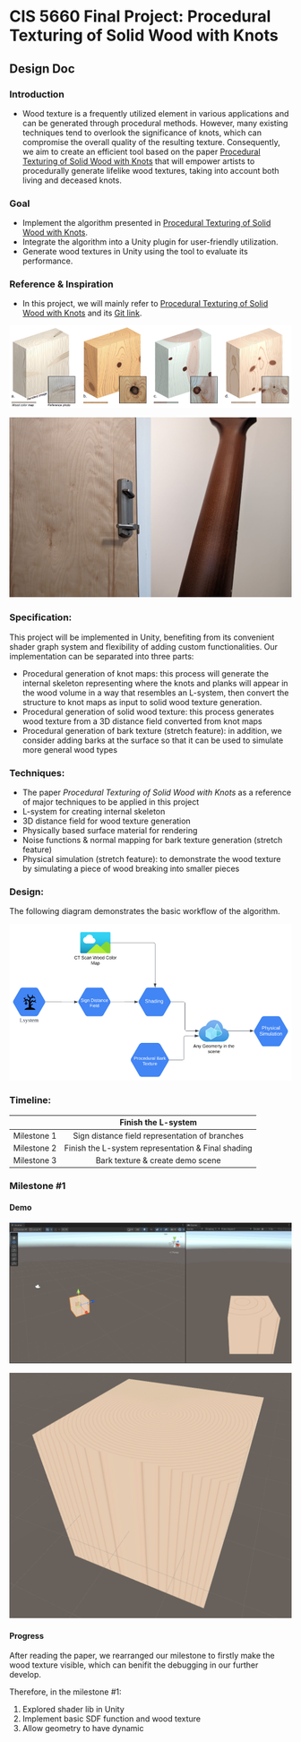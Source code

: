 # CIS 5660 Final Project: Procedural Texturing of Solid Wood with Knots

## Design Doc

### Introduction 
 * Wood texture is a frequently utilized element in various applications and can be generated through procedural methods. However, many existing techniques tend to overlook the significance of knots, which can compromise the overall quality of the resulting texture. Consequently, we aim to create an efficient tool based on the paper [Procedural Texturing of Solid Wood with Knots](https://dl.acm.org/doi/10.1145/3528223.3530081) that will empower artists to procedurally generate lifelike wood textures, taking into account both living and deceased knots.

### Goal
 * Implement the algorithm presented in [Procedural Texturing of Solid Wood with Knots](https://dl.acm.org/doi/10.1145/3528223.3530081).
 * Integrate the algorithm into a Unity plugin for user-friendly utilization.
 * Generate wood textures in Unity using the tool to evaluate its performance.

### Reference & Inspiration
  * In this project, we will mainly refer to [Procedural Texturing of Solid Wood with Knots](https://dl.acm.org/doi/10.1145/3528223.3530081) and its [Git link](https://github.com/marialarsson/procedural_knots). 
<p align="center">
   <img src="mdassets/ref0.PNG" width="700">
<p/>
<p align="center">
   <img src="mdassets/ref1.PNG" width="700">
<p/>

### Specification:
This project will be implemented in Unity, benefiting from its convenient shader graph system and flexibility of adding custom functionalities. Our implementation can be separated into three parts:
 - Procedural generation of knot maps: this process will generate the internal skeleton representing where the knots and planks will appear in the wood volume in a way that resembles an L-system, then convert the structure to knot maps as input to solid wood texture generation.
 - Procedural generation of solid wood texture: this process generates wood texture from a 3D distance field converted from knot maps
 - Procedural generation of bark texture (stretch feature): in addition, we consider adding barks at the surface so that it can be used to simulate more general wood types


### Techniques:
 - The paper *Procedural Texturing of Solid Wood with Knots* as a reference of major techniques to be applied in this project
 - L-system for creating internal skeleton
 - 3D distance field for wood texture generation
 - Physically based surface material for rendering
 - Noise functions & normal mapping for bark texture generation (stretch feature)
 - Physical simulation (stretch feature): to demonstrate the wood texture by simulating a piece of wood breaking into smaller pieces

### Design:
The following diagram demonstrates the basic workflow of the algorithm.
<p align="center">
   <img src="mdassets/ref2.PNG" width="700">
<p/>

### Timeline:
||Finish the L-system |
|:---:|:---:|
|Milestone 1| Sign distance field representation of branches|
|Milestone 2| Finish the L-system representation & Final shading|
|Milestone 3| Bark texture & create demo scene|

### Milestone #1

#### Demo
<p align = "middle">
   <img src = "images/milestone1_demo_1.gif">
</p>

<p align = "middle">
   <img src = "images/wood_tex_result_1.png">
</p>

#### Progress
After reading the paper, we rearranged our milestone to firstly make the wood texture visible, which can benifit the debugging in our further develop.

Therefore, in the milestone #1:
   1. Explored shader lib in Unity
   2. Implement basic SDF function and wood texture
   3. Allow geometry to have dynamic 